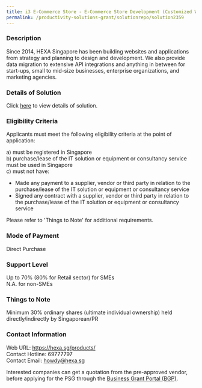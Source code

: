```yaml
---
title: i3 E-Commerce Store - E-Commerce Store Development (Customized WooCommerce)
permalink: /productivity-solutions-grant/solutionrepo/solution2359
---
```


### Description

Since 2014, HEXA Singapore has been building websites and applications from strategy and planning to design and development. We also provide data migration to extensive API integrations and anything in between for start-ups, small to mid-size businesses, enterprise organizations, and marketing agencies.

### Details of Solution

Click <a href='https://www.gobusiness.gov.sg/images/psg/Hexa_20200809_Desensitised_Annex_3_Part12.pdf' target='_blank' rel='noopener'>here</a> to view details of solution.

### Eligibility Criteria

Applicants must meet the following eligibility criteria at the point of application:

a) must be registered in Singapore <br>
b) purchase/lease of the IT solution or equipment or consultancy service must be used in Singapore <br>
c) must not have:
- Made any payment to a supplier, vendor or third party in relation to the purchase/lease of the IT solution or equipment or consultancy service
- Signed any contract with a supplier, vendor or third party in relation to the purchase/lease of the IT solution or equipment or consultancy service

Please refer to 'Things to Note' for additional requirements.

### Mode of Payment
Direct Purchase

### Support Level
Up to 70% (80% for Retail sector)  for SMEs <br>
N.A. for non-SMEs

### Things to Note
Minimum 30% ordinary shares (ultimate individual ownership) held directly/indirectly by Singaporean/PR

### Contact Information
Web URL: https://hexa.sg/products/ <br>Contact Hotline: 69777797 <br>Contact Email: howdy@hexa.sg <br>

Interested companies can get a quotation from the pre-approved vendor, before applying for the PSG through the <a target='_blank' rel='noopener' href='https://www.businessgrants.gov.sg/'>Business Grant Portal (BGP)</a>.
